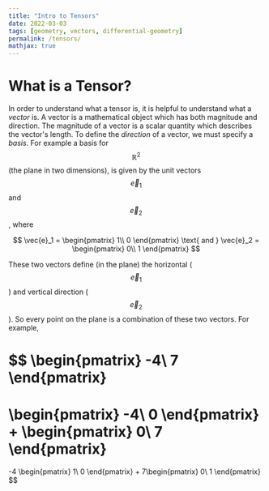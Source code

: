 ```yaml
---
title: "Intro to Tensors"
date: 2022-03-03
tags: [geometry, vectors, differential-geometry]
permalink: /tensors/
mathjax: true
---
```


# What is a Tensor?
In order to understand what a tensor is, it is helpful to understand what a *vector* is. A vector is a mathematical object which has both magnitude and direction. The magnitude of a vector is a scalar quantity which describes the vector's length. To define the *direction* of a vector, we must specify a *basis*. For example a basis for $$\mathbb{R}^2$$ (the plane in two dimensions), is given by the unit vectors $$\vec{e}_1$$ and $$\vec{e}_2$$, where

$$
\vec{e}_1 = 
\begin{pmatrix}
1\\
0
\end{pmatrix}
\text{ and }
\vec{e}_2 = 
\begin{pmatrix}
0\\ 
1
\end{pmatrix}
$$

These two vectors define (in the plane) the horizontal ($$\vec{e}_1$$) and vertical direction ($$\vec{e}_2$$). So every point on the plane is a combination of these two vectors. For example, 

$$
\begin{pmatrix}
-4\\ 
7
\end{pmatrix}
= 
\begin{pmatrix}
-4\\ 
0
\end{pmatrix}
+
\begin{pmatrix}
0\\ 
7
\end{pmatrix}
= 
-4 \begin{pmatrix}
1\\ 
0
\end{pmatrix}
+
7\begin{pmatrix}
0\\ 
1
\end{pmatrix}
$$
